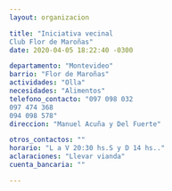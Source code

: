 ```yaml
---
layout: organizacion

title: "Iniciativa vecinal
Club Flor de Maroñas"
date: 2020-04-05 18:22:40 -0300

departamento: "Montevideo"
barrio: "Flor de Maroñas"
actividades: "Olla"
necesidades: "Alimentos"
telefono_contacto: "097 098 032 
097 474 368 
094 098 578"
direccion: "Manuel Acuña y Del Fuerte"

otros_contactos: ""
horario: "L a V 20:30 hs.S y D 14 hs.."
aclaraciones: "Llevar vianda"
cuenta_bancaria: ""

---
```

